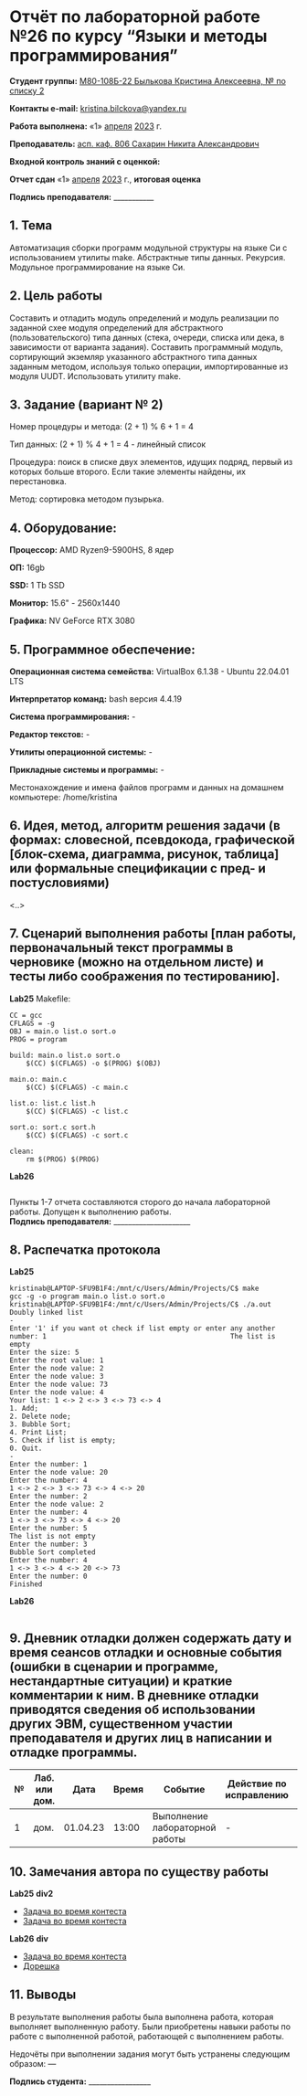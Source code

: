 # Отчёт по лабораторной работе №26 по курсу “Языки и методы программирования”

<b>Студент группы:</b> <ins>М80-108Б-22 Былькова Кристина Алексеевна, № по списку 2</ins>

<b>Контакты e-mail:</b> <ins>kristina.bilckova@yandex.ru</ins>

<b>Работа выполнена:</b> «1» <ins>апреля</ins> <ins>2023</ins> г.

<b>Преподаватель:</b> <ins>асп. каф. 806 Сахарин Никита Александрович</ins>

<b>Входной контроль знаний с оценкой:</b> <ins> </ins>

<b>Отчет сдан</b> «1» <ins>апреля</ins> <ins>2023</ins> г., <b>итоговая оценка</b> <ins> </ins>

<b>Подпись преподавателя:</b> ___________


## 1. Тема
Автоматизация сборки программ модульной структуры на языке Си с использованием утилиты make. Абстрактные типы данных. Рекурсия. Модульное программирование на языке Си.
## 2. Цель работы
Составить и отладить модуль определений и модуль реализации по заданной схее модуля определений для абстрактного (пользовательского) типа данных (стека, очереди, списка или дека, в зависимости от варианта задания). Составить программный модуль, сортирующий экземляр указанного абстрактного типа данных заданным методом, используя только операции, импортированные из модуля UUDT. Использовать утилиту make.
## 3. Задание (вариант № 2)
Номер процедуры и метода: (2 + 1) % 6 + 1 = 4

Тип данных: (2 + 1) % 4 + 1 = 4 - линейный список

Процедура: поиск в списке двух элементов, идущих подряд, первый из которых больше второго. Если такие 
элементы найдены, их перестановка.

Метод: сортировка методом пузырька.

## 4. Оборудование:
<b>Процессор:</b> AMD Ryzen9-5900HS, 8 ядер

<b>ОП:</b> 16gb

<b>SSD:</b> 1 Tb SSD

<b>Монитор:</b> 15.6" - 2560x1440

<b>Графика:</b> NV GeForce RTX 3080

## 5. Программное обеспечение:
<b>Операционная система семейства:</b> VirtualBox 6.1.38 - Ubuntu 22.04.01 LTS

<b>Интерпретатор команд:</b> bash версия 4.4.19

<b>Система программирования:</b> -

<b>Редактор текстов:</b> -

<b>Утилиты операционной системы:</b> -

<b>Прикладные системы и программы:</b> -

</b>Местонахождение и имена файлов программ и данных на домашнем компьютере:</b> /home/kristina

## 6. Идея, метод, алгоритм решения задачи (в формах: словесной, псевдокода, графической [блок-схема, диаграмма, рисунок, таблица] или формальные спецификации с пред- и постусловиями)

<..>

## 7. Сценарий выполнения работы [план работы, первоначальный текст программы в черновике (можно на отдельном листе) и тесты либо соображения по тестированию].

<b>Lab25</b>
Makefile:
```
CC = gcc
CFLAGS = -g
OBJ = main.o list.o sort.o
PROG = program

build: main.o list.o sort.o
	$(CC) $(CFLAGS) -o $(PROG) $(OBJ)

main.o: main.c
	$(CC) $(CFLAGS) -c main.c

list.o: list.c list.h
	$(CC) $(CFLAGS) -c list.c

sort.o: sort.c sort.h
	$(CC) $(CFLAGS) -c sort.c

clean: 
	rm $(PROG) $(PROG)
```

<b>Lab26</b>
```

```

Пункты 1-7 отчета составляются сторого до начала лабораторной работы.
Допущен к выполнению работы.  
<b>Подпись преподавателя:</b> _____________________

## 8. Распечатка протокола 

<b>Lab25</b>
```
kristinab@LAPTOP-SFU9B1F4:/mnt/c/Users/Admin/Projects/C$ make                                                           gcc -g -o program main.o list.o sort.o                                                                                  kristinab@LAPTOP-SFU9B1F4:/mnt/c/Users/Admin/Projects/C$ ./a.out                                                        Doubly linked list                                                                                                      -                                                                                                                       Enter '1' if you want ot check if list empty or enter any another number: 1                                             The list is empty                                                                                                       Enter the size: 5                                                                                                       Enter the root value: 1                                                                                                 Enter the node value: 2                                                                                                 Enter the node value: 3                                                                                                 Enter the node value: 73                                                                                                Enter the node value: 4                                                                                                 Your list: 1 <-> 2 <-> 3 <-> 73 <-> 4                                                                                   1. Add;                                                                                                                 2. Delete node;                                                                                                         3. Bubble Sort;                                                                                                         4. Print List;                                                                                                          5. Check if list is empty;                                                                                              0. Quit.                                                                                                                -                                                                                                                       Enter the number: 1                                                                                                     Enter the node value: 20                                                                                                Enter the number: 4                                                                                                     1 <-> 2 <-> 3 <-> 73 <-> 4 <-> 20                                                                                       Enter the number: 2                                                                                                     Enter the node value: 2                                                                                                 Enter the number: 4                                                                                                     1 <-> 3 <-> 73 <-> 4 <-> 20                                                                                             Enter the number: 5                                                                                                     The list is not empty                                                                                                   Enter the number: 3                                                                                                     Bubble Sort completed                                                                                                   Enter the number: 4                                                                                                     1 <-> 3 <-> 4 <-> 20 <-> 73                                                                                             Enter the number: 0                                                                                                     Finished  
```

<b>Lab26</b>
```

```

## 9. Дневник отладки должен содержать дату и время сеансов отладки и основные события (ошибки в сценарии и программе, нестандартные ситуации) и краткие комментарии к ним. В дневнике отладки приводятся сведения об использовании других ЭВМ, существенном участии преподавателя и других лиц в написании и отладке программы.

| № |  Лаб. или дом. | Дата | Время | Событие | Действие по исправлению | Примечание |
| ------ | ------ | ------ | ------ | ------ | ------ | ------ |
| 1 | дом. | 01.04.23 | 13:00 | Выполнение лабораторной работы | - | - |

## 10. Замечания автора по существу работы

<b>Lab25</b>
<b>div2</b>

- [Задача во время контеста](https://mai2022.contest.codeforces.com/group/Ej1bTQMkro/contest/427392/submission/199849376)
- [Задача во время контеста](https://mai2022.contest.codeforces.com/group/Ej1bTQMkro/contest/427392/submission/199844869)

<b>Lab26</b>
<b>div</b>

- [Задача во время контеста](https://codeforces.com/contest/1806)
- [Дорешка]()


## 11. Выводы
В результате выполнения работы была выполнена работа, которая выполняет выполненную работу. Были приобретены навыки работы по работе с выполненной работой, работающей с выполнением работы.

Недочёты при выполнении задания могут быть устранены следующим образом: —

<b>Подпись студента:</b> _________________


